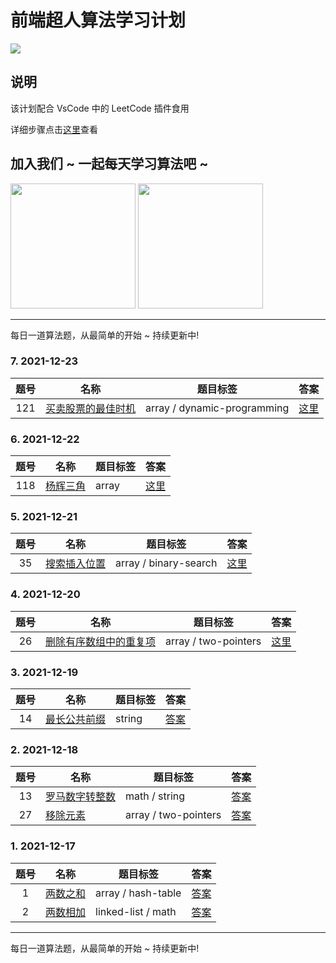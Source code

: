 # 前端超人算法学习计划

![](https://gitee.com/wangrongding/image-house/raw/master/images/202112190309136.gif)

## 说明

该计划配合 VsCode 中的 LeetCode 插件食用

详细步骤点击[这里](./VsCode-LeetCode.md)查看

## 加入我们 ~ 一起每天学习算法吧 ~

<image src="https://gitee.com/wangrongding/image-house/raw/master/images/202112230014605.jpg" width="200px">
<image src="https://gitee.com/wangrongding/image-house/raw/master/images/202112230015794.jpg" width="200px">

---

每日一道算法题，从最简单的开始 ~ 持续更新中!

### 7. 2021-12-23

| 题号 | 名称                                                                                                | 题目标签                    | 答案                             |
| :--: | --------------------------------------------------------------------------------------------------- | --------------------------- | -------------------------------- |
| 121  | [买卖股票的最佳时机](https://leetcode-cn.com/problems/best-time-to-buy-and-sell-stock/description/) | array / dynamic-programming | [这里](./121.买卖股票的最佳时机) |

### 6. 2021-12-22

| 题号 | 名称                                                                       | 题目标签 | 答案                      |
| :--: | -------------------------------------------------------------------------- | -------- | ------------------------- |
| 118  | [杨辉三角](https://leetcode-cn.com/problems/pascals-triangle/description/) | array    | [这里](./118.杨辉三角.js) |

### 5. 2021-12-21

| 题号 | 名称                                                                                 | 题目标签              | 答案                         |
| :--: | ------------------------------------------------------------------------------------ | --------------------- | ---------------------------- |
|  35  | [搜索插入位置](https://leetcode-cn.com/problems/search-insert-position/description/) | array / binary-search | [这里](./35.搜索插入位置.js) |

### 4. 2021-12-20

| 题号 | 名称                                                                                                        | 题目标签             | 答案                                   |
| :--: | ----------------------------------------------------------------------------------------------------------- | -------------------- | -------------------------------------- |
|  26  | [删除有序数组中的重复项](https://leetcode-cn.com/problems/remove-duplicates-from-sorted-array/description/) | array / two-pointers | [这里](./26.删除有序数组中的重复项.js) |

### 3. 2021-12-19

| 题号 | 名称                                                                                | 题目标签 | 答案                         |
| :--: | ----------------------------------------------------------------------------------- | -------- | ---------------------------- |
|  14  | [最长公共前缀](https://leetcode-cn.com/problems/longest-common-prefix/description/) | string   | [答案](./14.最长公共前缀.js) |

### 2. 2021-12-18

| 题号 | 名称                                                                             | 题目标签             | 答案                           |
| :--: | -------------------------------------------------------------------------------- | -------------------- | ------------------------------ |
|  13  | [罗马数字转整数](https://leetcode-cn.com/problems/roman-to-integer/description/) | math / string        | [答案](./13.罗马数字转整数.js) |
|  27  | [移除元素](https://leetcode-cn.com/problems/remove-element/description/)         | array / two-pointers | [答案](./27.移除元素.js)       |

### 1. 2021-12-17

| 题号 | 名称                                                                      | 题目标签           | 答案                    |
| :--: | ------------------------------------------------------------------------- | ------------------ | ----------------------- |
|  1   | [两数之和](https://leetcode-cn.com/problems/two-sum/description/)         | array / hash-table | [答案](./1.两数之和.js) |
|  2   | [两数相加](https://leetcode-cn.com/problems/add-two-numbers/description/) | linked-list / math | [答案](./2.两数相加.js) |

---

每日一道算法题，从最简单的开始 ~ 持续更新中!

